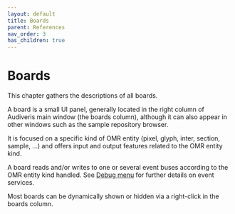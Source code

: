 ```yaml
---
layout: default
title: Boards
parent: References
nav_order: 3
has_children: true
---
```

# Boards

This chapter gathers the descriptions of all boards.

A board is a small UI panel, generally located in the right column of Audiveris main window
(the boards column), although it can also appear in other windows such as the sample repository
browser.

It is focused on a specific kind of OMR entity (pixel, glyph, inter, section, sample, ...) and
offers input and output features related to the OMR entity kind.

A board reads and/or writes to one or several event buses according to the OMR entity kind handled.
See [Debug menu](../menus/debug.md) for further details on event services.

Most boards can be dynamically shown or hidden via a right-click in the boards column.
